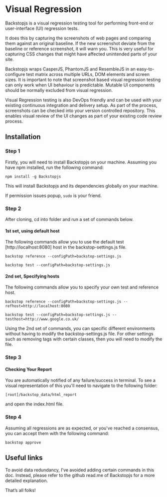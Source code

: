 # Visual Regression

Backstopjs is a visual regression testing tool for performing front-end or user-interface (UI) regression tests.

It does this by capturing the screenshots of web pages and comparing them against an original baseline. If the new screenshot deviate from the baseline or reference screenshot, it will warn you. This is very useful for capturing CSS changes that might have affected unintended parts of your site.

Backstopjs wraps CasperJS, PhantomJS and ResembleJS in an easy-to-configure test matrix across multiple URLs, DOM elements and screen sizes. It is important to note that screenshot based visual regression testing can only work when UI behaviour is predictable. Mutable UI components should be normally excluded from visual regression.

Visual Regression testing is also DevOps friendly and can be used with your existing continuous integration and delivery setup. As part of the process, screenshots can be checked into your version controlled repository. This enables visual review of the UI changes as part of your existing code review process.


## Installation

### Step 1
Firstly, you will need to install Backstopjs on your machine. Assuming you have npm installed, run the following command:

`npm install -g Backstopjs`

This will install Backstopjs and its dependencies globally on your machine.

If permission issues popup, `sudo` is your friend.

### Step 2
After cloning, cd into folder and run a set of commands below.  

#### 1st set, using default host
The following commands allow you to use the default test [http://localhost:8080] host in the backstop-settings.js file.

`backstop reference --configPath=backstop-settings.js`

`backstop test --configPath=backstop-settings.js`

#### 2nd set, Specifying hosts
The following commands allow you to specify your own test and reference host.

`backstop reference --configPath=backstop-settings.js --refhost=http://localhost:8080`

`backstop test --configPath=backstop-settings.js --testhost=http://www.google.co.uk/`

Using the 2nd set of commands, you can specific different environments without having to modify the backstop-settings.js file. For other settings such as removing tags with certain classes, then you will need to modify the file.

### Step 3
#### Checking Your Report
You are automatically notified of any failure/success in terminal.
To see a visual representation of this you'll need to navigate to the following folder:

`[root]/backstop_data/html_report`

and open the index.html file.

### Step 4
Assuming all regressions are as expected, or you've reached a consensus, you can accept them with the following command:

`backstop approve`


## Useful links
To avoid data redundancy, I've avoided adding certain commands in this doc. Instead, please refer to the github read.me of Backstopjs for a more detailed explanation.

That’s all folks!
